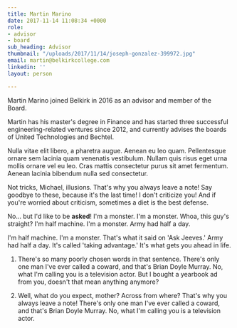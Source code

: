 ```yaml
---
title: Martin Marino
date: 2017-11-14 11:08:34 +0000
role:
- advisor
- board
sub_heading: Advisor
thumbnail: "/uploads/2017/11/14/joseph-gonzalez-399972.jpg"
email: martin@belkirkcollege.com
linkedin: ''
layout: person

---
```

Martin Marino joined Belkirk in 2016 as an advisor and member of the Board.

Martin has his master's degree in Finance and has started three successful engineering-related ventures since 2012, and currently advises the boards of United Technologies and Bechtel.

Nulla vitae elit libero, a pharetra augue. Aenean eu leo quam. Pellentesque ornare sem lacinia quam venenatis vestibulum. Nullam quis risus eget urna mollis ornare vel eu leo. Cras mattis consectetur purus sit amet fermentum. Aenean lacinia bibendum nulla sed consectetur.

Not tricks, Michael, illusions. That's why you always leave a note! Say goodbye to these, because it's the last time! I don't criticize you! And if you're worried about criticism, sometimes a diet is the best defense.

No… but I'd like to be **asked**! I'm a monster. I'm a monster. Whoa, this guy's straight? I'm half machine. I'm a monster. Army had half a day.

I'm half machine. I'm a monster. That's what it said on 'Ask Jeeves.' Army had half a day. It's called 'taking advantage.' It's what gets you ahead in life.

1. There's so many poorly chosen words in that sentence. There's only one man I've ever called a coward, and that's Brian Doyle Murray. No, what I'm calling you is a television actor. But I bought a yearbook ad from you, doesn't that mean anything anymore?


1. Well, what do you expect, mother? Across from where? That's why you always leave a note! There's only one man I've ever called a coward, and that's Brian Doyle Murray. No, what I'm calling you is a television actor.